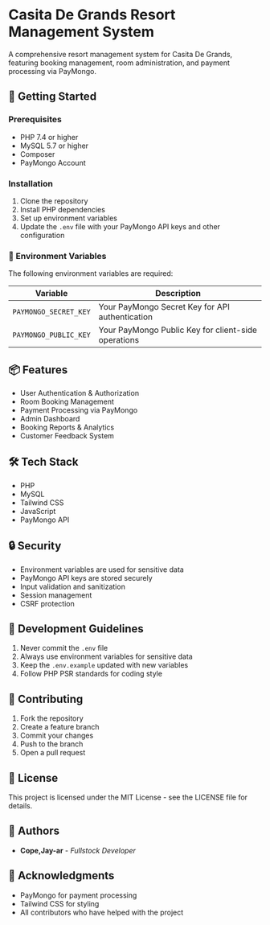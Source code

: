 # Casita De Grands Resort Management System

A comprehensive resort management system for Casita De Grands, featuring booking management, room administration, and payment processing via PayMongo.

## 🚀 Getting Started

### Prerequisites

- PHP 7.4 or higher
- MySQL 5.7 or higher
- Composer
- PayMongo Account

### Installation
1. Clone the repository
2. Install PHP dependencies
3. Set up environment variables
4. Update the `.env` file with your PayMongo API keys and other configuration


### 🔑 Environment Variables

The following environment variables are required:

| Variable | Description |
|----------|-------------|
| `PAYMONGO_SECRET_KEY` | Your PayMongo Secret Key for API authentication |
| `PAYMONGO_PUBLIC_KEY` | Your PayMongo Public Key for client-side operations |

## 📦 Features

- User Authentication & Authorization
- Room Booking Management
- Payment Processing via PayMongo
- Admin Dashboard
- Booking Reports & Analytics
- Customer Feedback System

## 🛠️ Tech Stack

- PHP
- MySQL
- Tailwind CSS
- JavaScript
- PayMongo API

## 🔒 Security

- Environment variables are used for sensitive data
- PayMongo API keys are stored securely
- Input validation and sanitization
- Session management
- CSRF protection

## 📝 Development Guidelines

1. Never commit the `.env` file
2. Always use environment variables for sensitive data
3. Keep the `.env.example` updated with new variables
4. Follow PHP PSR standards for coding style

## 🤝 Contributing

1. Fork the repository
2. Create a feature branch
3. Commit your changes
4. Push to the branch
5. Open a pull request

## 📄 License

This project is licensed under the MIT License - see the LICENSE file for details.

## 👥 Authors

- **Cope,Jay-ar** - *Fullstock Developer*

## 🙏 Acknowledgments

- PayMongo for payment processing
- Tailwind CSS for styling
- All contributors who have helped with the project
